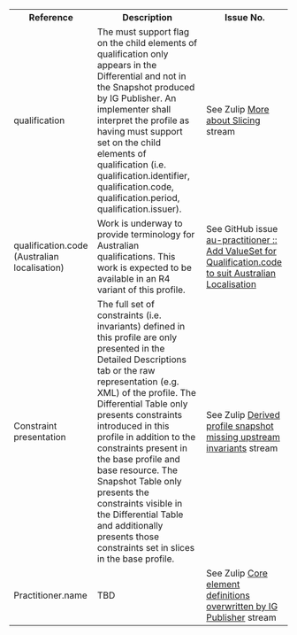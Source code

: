 <table class="list" width="100%">
<tbody>
  <tr>
    <th>Reference</th>
    <th>Description</th>
    <th>Issue No.</th>
  </tr>
  <tr>
        <td>qualification</td>
        <td>The must support flag on the child elements of qualification only appears in the Differential and not in the Snapshot produced by IG Publisher. An implementer shall interpret the profile as having must support set on the child elements of qualification (i.e. qualification.identifier, qualification.code, qualification.period, qualification.issuer).</td>
        <td>See Zulip <a href="https://chat.fhir.org/#narrow/stream/179177-conformance/topic/More.20about.20Slicing">More about Slicing</a> stream</td>
  </tr>
  <tr>
        <td>qualification.code (Australian localisation)</td>
        <td>Work is underway to provide terminology for Australian qualifications. This work is expected to be available in an R4 variant of this profile.</td>
        <td>See GitHub issue <a href="https://github.com/hl7au/au-fhir-base/issues/314">au-practitioner :: Add ValueSet for Qualification.code to suit Australian Localisation</a></td>
  </tr>
  <tr>
        <td>Constraint presentation</td>
        <td>The full set of constraints (i.e. invariants) defined in this profile are only presented in the Detailed Descriptions tab or the raw representation (e.g. XML) of the profile. The Differential Table only presents constraints introduced in this profile in addition to the constraints present in the base profile and base resource. The Snapshot Table only presents the constraints visible in the Differential Table and additionally presents those constraints set in slices in the base profile.</td>
        <td>See Zulip <a href="https://chat.fhir.org/#narrow/stream/179252-IG-creation/topic/Derived.20profile.20snapshot.20missing.20upstream.20invariants">Derived profile snapshot missing upstream invariants</a> stream</td>
  </tr>
  <tr>
        <td>Practitioner.name</td>
        <td>TBD</td>
        <td>See Zulip <a href="https://chat.fhir.org/#narrow/stream/179252-IG-creation/topic/core.20element.20definitions.20overwritten.20by.20IG.20Publisher/near/180005819">Core element definitions overwritten by IG Publisher</a> stream</td>
  </tr>
 </tbody>
</table>